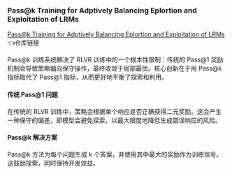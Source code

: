 ### Pass@k Training for Adptively Balancing Eplortion and Exploitation of LRMs

[Pass@k Training for Adptively Balancing Eplortion and Exploitation of LRMs](https://github.com/RUCAIBox/Passk_Training)👈仓库链接

Pass@k 训练系统解决了 RLVR 训练中的一个根本性限制：传统的 Pass@1 奖励机制会导致策略偏向保守操作，最终收敛于局部最优。核心创新在于用 Pass@k 指标取代了 Pass@1 指标，从而更好地平衡了探索和利用。

#### 传统 Pass@1 问题
在传统的 RLVR 训练中，策略会根据单个响应是否正确获得二元奖励。这会产生一种保守的偏差，即模型会避免探索，以最大限度地降低生成错误响应的风险。

#### Pass@k 解决方案
Pass@k 方法为每个问题生成 k 个答案，并使用其中最大的奖励作为训练信号。这鼓励探索，同时保持开发效益。

